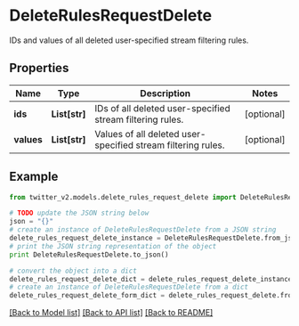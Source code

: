 # DeleteRulesRequestDelete

IDs and values of all deleted user-specified stream filtering rules.

## Properties
Name | Type | Description | Notes
------------ | ------------- | ------------- | -------------
**ids** | **List[str]** | IDs of all deleted user-specified stream filtering rules. | [optional] 
**values** | **List[str]** | Values of all deleted user-specified stream filtering rules. | [optional] 

## Example

```python
from twitter_v2.models.delete_rules_request_delete import DeleteRulesRequestDelete

# TODO update the JSON string below
json = "{}"
# create an instance of DeleteRulesRequestDelete from a JSON string
delete_rules_request_delete_instance = DeleteRulesRequestDelete.from_json(json)
# print the JSON string representation of the object
print DeleteRulesRequestDelete.to_json()

# convert the object into a dict
delete_rules_request_delete_dict = delete_rules_request_delete_instance.to_dict()
# create an instance of DeleteRulesRequestDelete from a dict
delete_rules_request_delete_form_dict = delete_rules_request_delete.from_dict(delete_rules_request_delete_dict)
```
[[Back to Model list]](../README.md#documentation-for-models) [[Back to API list]](../README.md#documentation-for-api-endpoints) [[Back to README]](../README.md)


